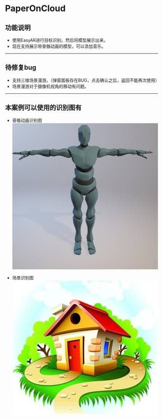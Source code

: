 # PaperOnCloud
## 功能说明
- 使用EasyAR进行目标识别，然后将模型展示出来。
- 现在支持展示带骨骼动画的模型，可以添加音乐。
---
## 待修复bug
- 支持三维场景漫游。（弹窗面板存在BUG，点击确认之后，返回不能再次使用）
- 场景漫游对于摄像机视角的移动有问题。
---
## 本案例可以使用的识别图有
- 骨骼动画识别图
![骨骼动画识别图](https://github.com/Clinan/PaperOnCloud/blob/master/robot.png)

- 场景识别图
![场景识别图](https://github.com/Clinan/PaperOnCloud/blob/master/house.png)
